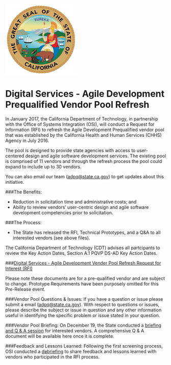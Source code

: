![The great Seal of the State of California](GreatSeal.png)
# Digital Services - Agile Development Prequalified Vendor Pool Refresh 

In January 2017, the California Department of Technology, in partnership with the Office of Systems Integration (OSI), will conduct a Request for Information (RFI) to refresh the Agile Development Prequalified vendor pool that was established by the California Health and Human Services (CHHS) Agency in July 2016. 

The pool is designed to provide state agencies with access to user-centered design and agile software development services. The existing pool is comprised of 11 vendors and through the refresh process the pool could expand to include up to 30 vendors.  

You can also email our team (adpq@state.ca.gov) to get updates about this initiative. 

###The Benefits:
* Reduction in solicitation time and administrative costs; and
* Ability to review vendors’ user-centric design and agile software development competencies prior to solicitation.

###The Process:
* The State has released the RFI, Technical Prototypes, and a Q&A to all interested vendors (see above files). 

The California Department of Technology (CDT) advises all partcipants to review the Key Action Dates, Section A.1 PQVP DS-AD Key Action Dates.  

###[Digital Services - Agile Development Vender Pool Refresh Request for Interest (RFI)](https://github.com/CDTProcurement/adpq/blob/master/Pre-Release%20RFI%20CDT-ADPQ-0117%20-%20ADPQ%20Vendor%20Pool%20Refresh.pdf)

Please note these documents are for a pre-qualified vendor  and are subject to change. Prototype Requirements have been purposely omitted for this Pre-Release event. 
 
###Vendor Pool Questions & Issues:
If you have a question or issue please submit a email (adpq@state.ca.gov). With respect to questions or issues, please describe the subject or issue in question and any other information useful in identifying the specific problem or issue stated in your question.

###Vendor Pool Briefing:
On December 19, the State conducted a [briefing and Q & A session](https://attendee.gotowebinar.com/recording/8319859731309150465) for interested vendors. A comprehensive Q & A document will be available here once it is complete. 

###Feedback and Lessons Learned:
Following the first screening process, OSI conducted a [debriefing](https://www.youtube.com/watch?v=-m5uKC8mhKw&feature=youtu.be) to share feedback and lessons learned with vendors who participated in the RFI process.
